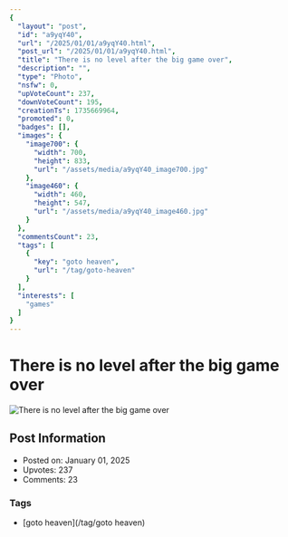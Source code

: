 ```yaml
---
{
  "layout": "post",
  "id": "a9yqY40",
  "url": "/2025/01/01/a9yqY40.html",
  "post_url": "/2025/01/01/a9yqY40.html",
  "title": "There is no level after the big game over",
  "description": "",
  "type": "Photo",
  "nsfw": 0,
  "upVoteCount": 237,
  "downVoteCount": 195,
  "creationTs": 1735669964,
  "promoted": 0,
  "badges": [],
  "images": {
    "image700": {
      "width": 700,
      "height": 833,
      "url": "/assets/media/a9yqY40_image700.jpg"
    },
    "image460": {
      "width": 460,
      "height": 547,
      "url": "/assets/media/a9yqY40_image460.jpg"
    }
  },
  "commentsCount": 23,
  "tags": [
    {
      "key": "goto heaven",
      "url": "/tag/goto-heaven"
    }
  ],
  "interests": [
    "games"
  ]
}
---
```


# There is no level after the big game over

![There is no level after the big game over](/assets/media/a9yqY40_image700.jpg)

## Post Information

- Posted on: January 01, 2025
- Upvotes: 237
- Comments: 23

### Tags

- [goto heaven](/tag/goto heaven)
